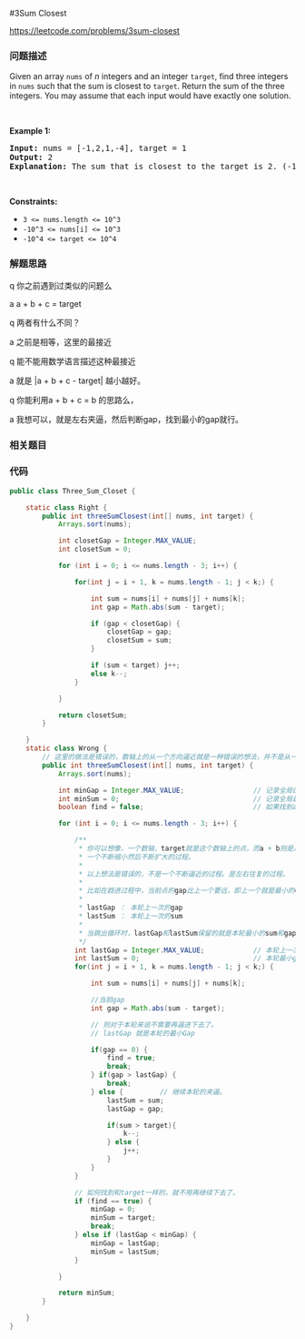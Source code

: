 #3Sum Closest

https://leetcode.com/problems/3sum-closest

### 问题描述

<p>Given an array <code>nums</code> of <em>n</em> integers and an integer <code>target</code>, find three integers in <code>nums</code>&nbsp;such that the sum is closest to&nbsp;<code>target</code>. Return the sum of the three integers. You may assume that each input would have exactly one solution.</p>

<p>&nbsp;</p>
<p><strong>Example 1:</strong></p>

<pre>
<strong>Input:</strong> nums = [-1,2,1,-4], target = 1
<strong>Output:</strong> 2
<strong>Explanation:</strong> The sum that is closest to the target is 2. (-1 + 2 + 1 = 2).
</pre>

<p>&nbsp;</p>
<p><strong>Constraints:</strong></p>

<ul>
	<li><code>3 &lt;= nums.length &lt;= 10^3</code></li>
	<li><code>-10^3&nbsp;&lt;= nums[i]&nbsp;&lt;= 10^3</code></li>
	<li><code>-10^4&nbsp;&lt;= target&nbsp;&lt;= 10^4</code></li>
</ul>

### 解题思路

q 你之前遇到过类似的问题么

a a + b + c = target

q 两者有什么不同？

a 之前是相等，这里的最接近

q 能不能用数学语言描述这种最接近

a 就是  |a + b + c - target| 越小越好。

q 你能利用a + b + c = b 的思路么，

a 我想可以，就是左右夹逼，然后判断gap，找到最小的gap就行。

### 相关题目

### 代码

```java
public class Three_Sum_Closet {

    static class Right {
        public int threeSumClosest(int[] nums, int target) {
            Arrays.sort(nums);

            int closetGap = Integer.MAX_VALUE;
            int closetSum = 0;

            for (int i = 0; i <= nums.length - 3; i++) {

                for(int j = i + 1, k = nums.length - 1; j < k;) {

                    int sum = nums[i] + nums[j] + nums[k];
                    int gap = Math.abs(sum - target);

                    if (gap < closetGap) {
                        closetGap = gap;
                        closetSum = sum;
                    }

                    if (sum < target) j++;
                    else k--;
                }

            }

            return closetSum;
        }

    }
    static class Wrong {
        // 这里的做法是错误的，数轴上的从一个方向逼近就是一种错误的想法，并不是从一个方向进行逼近，而是一会从左，一会从右。
        public int threeSumClosest(int[] nums, int target) {
            Arrays.sort(nums);

            int minGap = Integer.MAX_VALUE;                 // 记录全局的最小gap
            int minSum = 0;                                 // 记录全局最小gap的值。
            boolean find = false;                           // 如果找到a + b + c = target，则设置find = true，不再迭代下去

            for (int i = 0; i <= nums.length - 3; i++) {

                /**
                 * 你可以想像，一个数轴，target就是这个数轴上的点，而a + b则是从一个从向不断趋进于该点的另一个点，而gap无非就是
                 * 一个不断缩小然后不断扩大的过程。
                 *
                 * 以上想法是错误的，不是一个不断逼近的过程。是左右往复的过程。
                 *
                 * 比如在趋进过程中，当前点的gap比上一个要远，即上一个就是最小的gap了。
                 *
                 * lastGap ： 本轮上一次的gap
                 * lastSum ： 本轮上一次的sum
                 *
                 * 当跳出循环时，lastGap和lastSum保留的就是本轮最小的sum和gap了。
                 */
                int lastGap = Integer.MAX_VALUE;            // 本轮上一次的gap
                int lastSum = 0;                            // 本轮最小gap对应的sum
                for(int j = i + 1, k = nums.length - 1; j < k;) {

                    int sum = nums[i] + nums[j] + nums[k];

                    //当前gap
                    int gap = Math.abs(sum - target);

                    // 则对于本轮来说不需要再逼进下去了。
                    // lastGap 就是本轮的最小Gap

                    if(gap == 0) {
                        find = true;
                        break;
                    } if(gap > lastGap) {
                        break;
                    } else {         // 继续本轮的夹逼。
                        lastSum = sum;
                        lastGap = gap;

                        if(sum > target){
                            k--;
                        } else {
                            j++;
                        }
                    }
                }

                // 如何找到和target一样的，就不用再继续下去了。
                if (find == true) {
                    minGap = 0;
                    minSum = target;
                    break;
                } else if (lastGap < minGap) {
                    minGap = lastGap;
                    minSum = lastSum;
                }

            }

            return minSum;
        }

    }
}
```
